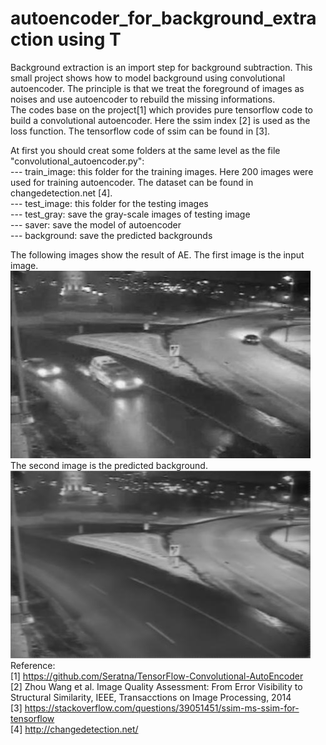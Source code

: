 # autoencoder_for_background_extraction using T
Background extraction is an import step for background subtraction. This small project shows how to model background using convolutional autoencoder. The principle is that we treat the foreground of images as noises and use autoencoder to rebuild the missing informations.   
The codes base on the project[1] which provides pure tensorflow code to build a convolutional autoencoder. Here the ssim index [2] is used as the loss function. The tensorflow code of ssim can be found in [3]. 

At first you should creat some folders at the same level as the file "convolutional_autoencoder.py":  
--- train_image: this folder for the training images. Here 200 images were used for training autoencoder. The dataset can be found in changedetection.net [4].  
--- test_image: this folder for the testing images    
--- test_gray: save the gray-scale images of testing image  
--- saver: save the model of autoencoder  
--- background: save the predicted backgrounds  

The following images show the result of AE. The first image is the input image.   
![Original_Image](https://github.com/klickmal/autoencoder_for_background_extraction/blob/master/result/original.jpg)   
The second image is the predicted background.  
![Background_Image](https://github.com/klickmal/autoencoder_for_background_extraction/blob/master/result/bg.jpg)    
Reference:  
[1] https://github.com/Seratna/TensorFlow-Convolutional-AutoEncoder  
[2] Zhou Wang et al. Image Quality Assessment: From Error Visibility to Structural Similarity, IEEE, Transacctions on Image Processing, 2014  
[3] https://stackoverflow.com/questions/39051451/ssim-ms-ssim-for-tensorflow  
[4] http://changedetection.net/
